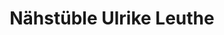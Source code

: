 ---
title: "Nähstüble Ulrike Leuthe"
url: /reutlingen/naehstueble-ulrike-leuthe/
shop: Nähzubehör
---
